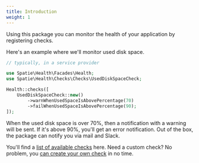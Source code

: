 ```yaml
---
title: Introduction
weight: 1
---
```


Using this package you can monitor the health of your application by registering checks.

Here's an example where we'll monitor used disk space.

```php
// typically, in a service provider

use Spatie\Health\Facades\Health;
use Spatie\Health\Checks\Checks\UsedDiskSpaceCheck;

Health::checks([
    UsedDiskSpaceCheck::new()
        ->warnWhenUsedSpaceIsAbovePercentage(70)
        ->failWhenUsedSpaceIsAbovePercentage(90);
]);
```

When the used disk space is over 70%, then a notification with a warning will be sent. If it's above 90%, you'll get an error notification. Out of the box, the package can notify you via mail and Slack.

You'll find a [list of available checks](docs/laravel-health/v1/available-checks/overview) here. Need a custom check? No problem, you [can create your own check](/docs/laravel-health/v1/basic-usage/creating-custom-checks) in no time.
